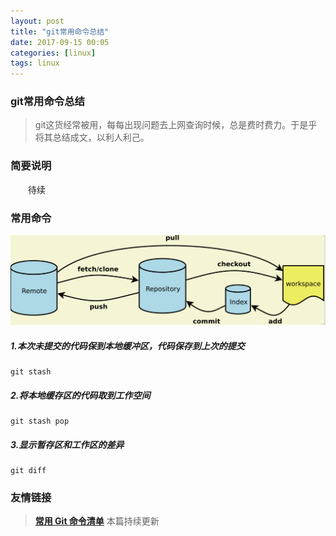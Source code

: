 ```yaml
---
layout: post
title: "git常用命令总结"
date: 2017-09-15 00:05
categories: [linux]
tags: linux
---
```


### git常用命令总结

> git这货经常被用，每每出现问题去上网查询时候，总是费时费力。于是乎将其总结成文，以利人利己。

### 简要说明

&emsp;&emsp;待续

### 常用命令

> 
![](../media/img/20170915/git.png)

##### 1.本次未提交的代码保到本地缓冲区，代码保存到上次的提交
```shell
git stash
```

##### 2.将本地缓存区的代码取到工作空间
```shell
git stash pop
```

##### 3.显示暂存区和工作区的差异
```shell
git diff
```


### 友情链接
> [**常用 Git 命令清单**](http://www.ruanyifeng.com/blog/2015/12/git-cheat-sheet.html)
> 本篇持续更新
